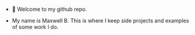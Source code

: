 - 👋 Welcome to my github repo.

- My name is Maxwell B. This is where I keep side projects and examples of some work I do.

<!---
maxwellabgit/maxwellabgit is a ✨ special ✨ repository because its `README.md` (this file) appears on your GitHub profile.
You can click the Preview link to take a look at your changes.
--->
